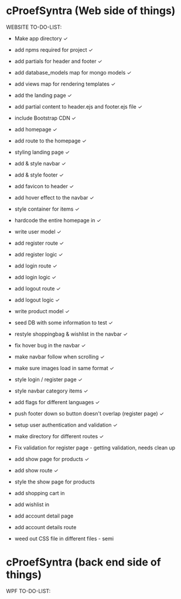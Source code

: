 # cProefSyntra (Web side of things)

WEBSITE TO-DO-LIST: 

* Make app directory ✓
* add npms required for project ✓
* add partials for header and footer ✓
* add database_models map for mongo models ✓
* add views map for rendering templates ✓
* add the landing page ✓
* add partial content to header.ejs and footer.ejs file ✓
* include Bootstrap CDN ✓
* add homepage ✓
* add route to the homepage ✓
* styling landing page ✓
* add & style navbar ✓
* add & style footer ✓
* add favicon to header ✓
* add hover effect to the navbar ✓
* style container for items ✓
* hardcode the entire homepage in ✓
* write user model ✓
* add register route ✓
* add register logic ✓
* add login route ✓
* add login logic ✓
* add logout route ✓
* add logout logic ✓
* write product model ✓
* seed DB with some information to test ✓
* restyle shoppingbag & wishlist in the navbar ✓
* fix hover bug in the navbar ✓
* make navbar follow when scrolling ✓
* make sure images load in same format ✓
* style login / register page ✓
* style navbar category items ✓
* add flags for different languages ✓
* push footer down so button doesn't overlap (register page) ✓
* setup user authentication and validation ✓
* make directory for different routes ✓
* Fix validation for register page - getting validation, needs clean up
* add show page for products ✓
* add show route ✓
* style the show page for products
* add shopping cart in
* add wishlist in
* add account detail page
* add account details route

* weed out CSS file in different files - semi


# cProefSyntra (back end side of things)

WPF TO-DO-LIST: